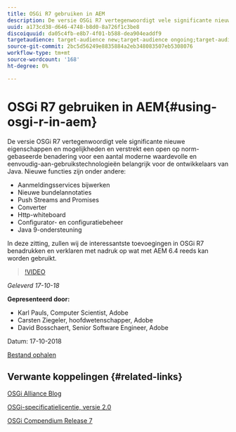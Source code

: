 ```yaml
---
title: OSGi R7 gebruiken in AEM
description: De versie OSGi R7 vertegenwoordigt vele significante nieuwe eigenschappen en mogelijkheden en verstrekt een open op norm-gebaseerde benadering voor een aantal moderne waardevolle en eenvoudig-aan-gebruikstechnologieën belangrijk voor de ontwikkelaars van Java.
uuid: a173cd38-d646-4748-b8d0-8a726f1c3be8
discoiquuid: da05c4fb-e8b7-4f01-b588-dea904eaddf9
targetaudience: target-audience new;target-audience ongoing;target-audience upgrader
source-git-commit: 2bc5d56249e8835884a2eb348083507eb5308076
workflow-type: tm+mt
source-wordcount: '168'
ht-degree: 0%

---
```



# OSGi R7 gebruiken in AEM{#using-osgi-r-in-aem}

De versie OSGi R7 vertegenwoordigt vele significante nieuwe eigenschappen en mogelijkheden en verstrekt een open op norm-gebaseerde benadering voor een aantal moderne waardevolle en eenvoudig-aan-gebruikstechnologieën belangrijk voor de ontwikkelaars van Java.  Nieuwe functies zijn onder andere:

* Aanmeldingsservices bijwerken
* Nieuwe bundelannotaties
* Push Streams and Promises
* Converter
* Http-whiteboard
* Configurator- en configuratiebeheer
* Java 9-ondersteuning

In deze zitting, zullen wij de interessantste toevoegingen in OSGi R7 benadrukken en verklaren met nadruk op wat met AEM 6.4 reeds kan worden gebruikt.

>[!VIDEO](https://video.tv.adobe.com/v/25037/?quality=9)

*Geleverd 17-10-18*

**Gepresenteerd door:**

* Karl Pauls, Computer Scientist, Adobe
* Carsten Ziegeler, hoofdwetenschapper, Adobe
* David Bosschaert, Senior Software Engineer, Adobe

Datum: 17-10-2018

[Bestand ophalen](assets/aem-gems-osg-r7inaem-10172018.pdf)

## Verwante koppelingen {#related-links}

[OSGi Alliance Blog](https://blog.osgi.org/2018/09/osgi-r7-highlights-blog-series.html)

[OSGi-specificatielicentie, versie 2.0](https://osgi.org/specification/osgi.core/7.0.0/index.html)

[OSGi Compendium Release 7](https://osgi.org/specification/osgi.cmpn/7.0.0/index.html)

<!--
[Get back to the Overview](https://helpx.adobe.com/experience-manager/kt/eseminars/gems/aem-index.html)
-->
